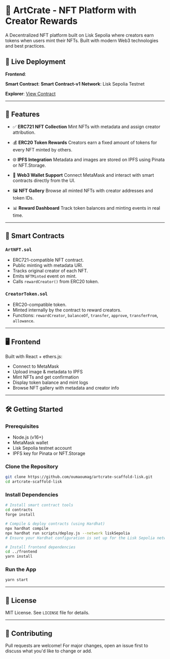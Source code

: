 # 🎨 ArtCrate - NFT Platform with Creator Rewards

A Decentralized NFT platform built on Lisk Sepolia where creators earn tokens when users mint their NFTs. Built with modern Web3 technologies and best practices.

## 🚀 Live Deployment

**Frontend**:

**Smart Contract**: 
  **Smart Contract-v1** 
**Network**: Lisk Sepolia Testnet

**Explorer**: [View Contract]()

---

## 🚀 Features

- ✅ **ERC721 NFT Collection**
  Mint NFTs with metadata and assign creator attribution.

- 💰 **ERC20 Token Rewards**
  Creators earn a fixed amount of tokens for every NFT minted by others.

- 🌐 **IPFS Integration**
  Metadata and images are stored on IPFS using Pinata or NFT.Storage.

- 👛 **Web3 Wallet Support**
  Connect MetaMask and interact with smart contracts directly from the UI.

- 🖼️ **NFT Gallery**
  Browse all minted NFTs with creator addresses and token IDs.

- 📊 **Reward Dashboard**
  Track token balances and minting events in real time.

---

## 🧱 Smart Contracts

### `ArtNFT.sol`
- ERC721-compatible NFT contract.
- Public minting with metadata URI.
- Tracks original creator of each NFT.
- Emits `NFTMinted` event on mint.
- Calls `rewardCreator()` from ERC20 token.

### `CreatorToken.sol`
- ERC20-compatible token.
- Minted internally by the contract to reward creators.
- Functions: `rewardCreator`, `balanceOf`, `transfer`, `approve`, `transferFrom`, `allowance`.

---

## 🖥 Frontend

Built with React + ethers.js:

- Connect to MetaMask
- Upload image & metadata to IPFS
- Mint NFTs and get confirmation
- Display token balance and mint logs
- Browse NFT gallery with metadata and creator info

---

## 🛠️ Getting Started

### Prerequisites

- Node.js (v16+)
- MetaMask wallet
- Lisk Sepolia testnet account
- IPFS key for Pinata or NFT.Storage

### Clone the Repository

```bash
git clone https://github.com/oumaoumag/artcrate-scaffold-lisk.git
cd artcrate-scaffold-lisk 
```

### Install Dependencies

```bash
# Install smart contract tools
cd contracts
forge install

# Compile & deploy contracts (using Hardhat)
npx hardhat compile
npx hardhat run scripts/deploy.js --network liskSepolia
# Ensure your Hardhat configuration is set up for the Lisk Sepolia network

# Install frontend dependencies
cd ../frontend
yarn install
```

### Run the App

```bash
yarn start
```

---

## 📄 License

MIT License. See `LICENSE` file for details.

---

## 🤝 Contributing

Pull requests are welcome! For major changes, open an issue first to discuss what you'd like to change or add.
